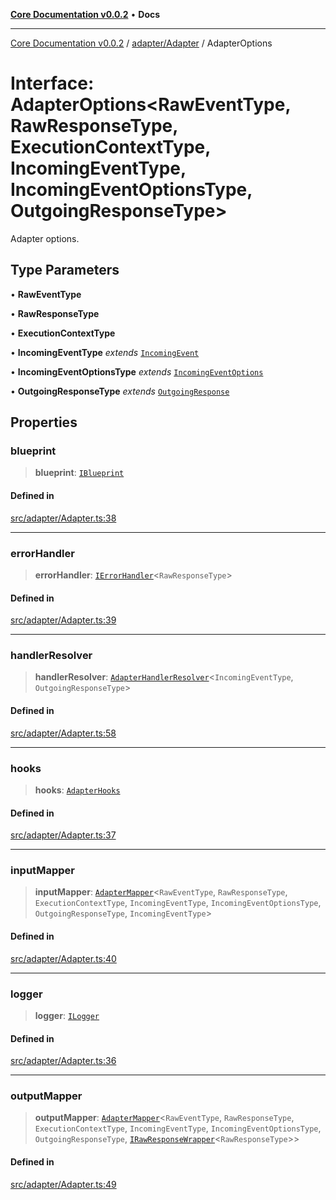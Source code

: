 [**Core Documentation v0.0.2**](../../../README.md) • **Docs**

***

[Core Documentation v0.0.2](../../../modules.md) / [adapter/Adapter](../README.md) / AdapterOptions

# Interface: AdapterOptions\<RawEventType, RawResponseType, ExecutionContextType, IncomingEventType, IncomingEventOptionsType, OutgoingResponseType\>

Adapter options.

## Type Parameters

• **RawEventType**

• **RawResponseType**

• **ExecutionContextType**

• **IncomingEventType** *extends* [`IncomingEvent`](../../../events/IncomingEvent/classes/IncomingEvent.md)

• **IncomingEventOptionsType** *extends* [`IncomingEventOptions`](../../../events/IncomingEvent/interfaces/IncomingEventOptions.md)

• **OutgoingResponseType** *extends* [`OutgoingResponse`](../../../events/OutgoingResponse/classes/OutgoingResponse.md)

## Properties

### blueprint

> **blueprint**: [`IBlueprint`](../../../definitions/type-aliases/IBlueprint.md)

#### Defined in

[src/adapter/Adapter.ts:38](https://github.com/stonemjs/core/blob/aa2a76ee3b0b5f73fa20c9cec0decb9263cddbc2/src/adapter/Adapter.ts#L38)

***

### errorHandler

> **errorHandler**: [`IErrorHandler`](../../../definitions/interfaces/IErrorHandler.md)\<`RawResponseType`\>

#### Defined in

[src/adapter/Adapter.ts:39](https://github.com/stonemjs/core/blob/aa2a76ee3b0b5f73fa20c9cec0decb9263cddbc2/src/adapter/Adapter.ts#L39)

***

### handlerResolver

> **handlerResolver**: [`AdapterHandlerResolver`](../../../definitions/type-aliases/AdapterHandlerResolver.md)\<`IncomingEventType`, `OutgoingResponseType`\>

#### Defined in

[src/adapter/Adapter.ts:58](https://github.com/stonemjs/core/blob/aa2a76ee3b0b5f73fa20c9cec0decb9263cddbc2/src/adapter/Adapter.ts#L58)

***

### hooks

> **hooks**: [`AdapterHooks`](../../../definitions/interfaces/AdapterHooks.md)

#### Defined in

[src/adapter/Adapter.ts:37](https://github.com/stonemjs/core/blob/aa2a76ee3b0b5f73fa20c9cec0decb9263cddbc2/src/adapter/Adapter.ts#L37)

***

### inputMapper

> **inputMapper**: [`AdapterMapper`](../../AdapterMapper/classes/AdapterMapper.md)\<`RawEventType`, `RawResponseType`, `ExecutionContextType`, `IncomingEventType`, `IncomingEventOptionsType`, `OutgoingResponseType`, `IncomingEventType`\>

#### Defined in

[src/adapter/Adapter.ts:40](https://github.com/stonemjs/core/blob/aa2a76ee3b0b5f73fa20c9cec0decb9263cddbc2/src/adapter/Adapter.ts#L40)

***

### logger

> **logger**: [`ILogger`](../../../definitions/interfaces/ILogger.md)

#### Defined in

[src/adapter/Adapter.ts:36](https://github.com/stonemjs/core/blob/aa2a76ee3b0b5f73fa20c9cec0decb9263cddbc2/src/adapter/Adapter.ts#L36)

***

### outputMapper

> **outputMapper**: [`AdapterMapper`](../../AdapterMapper/classes/AdapterMapper.md)\<`RawEventType`, `RawResponseType`, `ExecutionContextType`, `IncomingEventType`, `IncomingEventOptionsType`, `OutgoingResponseType`, [`IRawResponseWrapper`](../../../definitions/interfaces/IRawResponseWrapper.md)\<`RawResponseType`\>\>

#### Defined in

[src/adapter/Adapter.ts:49](https://github.com/stonemjs/core/blob/aa2a76ee3b0b5f73fa20c9cec0decb9263cddbc2/src/adapter/Adapter.ts#L49)
